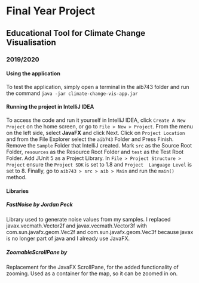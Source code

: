 # Final Year Project
## Educational Tool for Climate Change Visualisation
### 2019/2020

#### Using the application
To test the application, simply open a terminal in the aib743 folder 
and run the command `java -jar climate-change-vis-app.jar`

#### Running the project in IntelliJ IDEA
To access the code and run it yourself in IntelliJ IDEA, click `Create A New Project` 
on the home screen, or go to `File > New > Project`. From the menu on the left side, 
select **JavaFX** and click Next. Click on `Project Location` and from the File Explorer
select the `aib743` Folder and Press Finish. Remove the `Sample` Folder that IntelliJ
created. Mark `src` as the Source Root Folder, `resources` as the Resource Root Folder and
`test` as the Test Root Folder. Add JUnit 5 as a Project Library.
In `File > Project Structure > Project` ensure the `Project SDK` is set to 1.8 and `Project 
Language Level` is set to 8. Finally, go to `aib743 > src > aib > Main` and run the `main()` 
method.

#### Libraries
##### FastNoise by Jordan Peck
Library used to generate noise values from my samples. I replaced javax.vecmath.Vector2f 
and javax.vecmath.Vector3f with com.sun.javafx.geom.Vec2f and com.sun.javafx.geom.Vec3f
because javax is no longer part of java and I already use JavaFX.
##### ZoomableScrollPane by
Replacement for the JavaFX ScrollPane, for the added functionality of zooming.
Used as a container for the map, so it can be zoomed in on.
